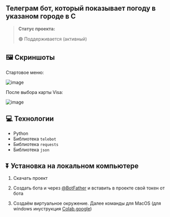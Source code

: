
<h2>Телеграм бот, который показывает погоду в указаном городе в C</h2>

> **Статус проекта:**
>
> 🟢 Поддерживается (активный) 


## 🖼 Скриншоты

Стартовое меню:

![image](https://sun9-56.userapi.com/impg/3pe13_UXa9XYvDDX0AevYhBAtHi65xJCIHvZQA/vGl4d0oAXEg.jpg?size=1395x1357&quality=96&sign=35f492508cd25f70905fc657a7626487&type=album)

После выбора карты Visa:

![image](https://sun9-4.userapi.com/impg/uCxE3RqBczNZWk_Cmrx9tC_z8q-v2pc-IY_vTA/_Ujyf8oO9zY.jpg?size=1397x1358&quality=96&sign=7f093809add8cafc43b4756d9a0cbb9a&type=album)


## 💻 Технологии

* Python
* Библиотека `telebot`
* Библиотека `requests`
* Библиотека `json`

## ⏬ Установка на локальном компьютере

1. Скачать проект
   
2. Создать бота и через [@BotFather](https://t.me/BotFather) и вставить в проекте свой токен от бота

3. Создаём виртуальное окружение.
Далее команды для MacOS (для windows инуструкция [Colab.google](https://colab.google/))
